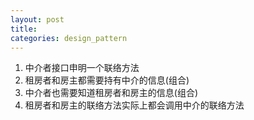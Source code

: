 ```yaml
---
layout: post
title:
categories: design_pattern
---
```


1.  中介者接口申明一个联络方法
2.  租房者和房主都需要持有中介的信息(组合)
3.  中介者也需要知道租房者和房主的信息(组合)
4.  租房者和房主的联络方法实际上都会调用中介的联络方法
